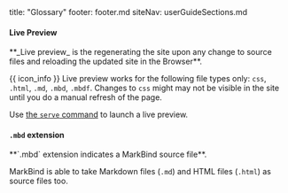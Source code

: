 <frontmatter>
  title: "Glossary"
  footer: footer.md
  siteNav: userGuideSections.md
</frontmatter>

<include src="../common/header.md" />

#### Live Preview

<span id="live-preview">
<md>**_Live preview_ is the regenerating the site upon any change to source files and reloading the updated site in the Browser**.</md>

{{ icon_info }} Live preview works for the following file types only: `css`, `.html`, `.md`, <tooltip content="MarkBind file">`.mbd`</tooltip>, <tooltip content="MarkBind fragment">`.mbdf`</tooltip>. Changes to `css` might may not be visible in the site until you do a manual refresh of the page.

Use [the `serve` command](cliCommands.html#serve-command) to launch a live preview.

</span>


#### `.mbd` extension

<span id="mbd-extension">
<md>**`.mbd` extension indicates a MarkBind source file**.</md>

MarkBind is able to take Markdown files (`.md`) and HTML files (`.html`) as source files too.
</span>

